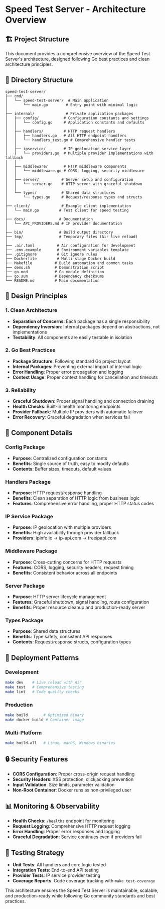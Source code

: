 # Speed Test Server - Architecture Overview

## 🏗️ Project Structure

This document provides a comprehensive overview of the Speed Test Server's architecture, designed following Go best practices and clean architecture principles.

## 📁 Directory Structure

```
speed-test-server/
├── cmd/
│   └── speed-test-server/  # Main application
│       └── main.go        # Entry point with minimal logic
│
├── internal/              # Private application packages
│   ├── config/           # Configuration constants and settings
│   │   └── config.go     # Application constants and defaults
│   │
│   ├── handlers/         # HTTP request handlers
│   │   ├── handlers.go   # All HTTP endpoint handlers
│   │   └── handlers_test.go # Comprehensive handler tests
│   │
│   ├── ipservice/        # IP geolocation service layer
│   │   └── providers.go  # Multiple provider implementations with fallback
│   │
│   ├── middleware/       # HTTP middleware components
│   │   └── middleware.go # CORS, logging, security middleware
│   │
│   ├── server/          # Server setup and configuration
│   │   └── server.go    # HTTP server with graceful shutdown
│   │
│   └── types/           # Shared data structures
│       └── types.go     # Request/response types and structs
│
├── client/              # Example client implementation
│   └── main.go         # Test client for speed testing
│
├── docs/               # Documentation
│   └── API_PROVIDERS.md # IP provider documentation
│
├── bin/                # Build output directory
├── tmp/                # Temporary files (Air live reload)
│
├── .air.toml          # Air configuration for development
├── .env.example       # Environment variables template
├── .gitignore         # Git ignore rules
├── Dockerfile         # Multi-stage Docker build
├── Makefile          # Build automation and common tasks
├── demo.sh           # Demonstration script
├── go.mod            # Go module definition
├── go.sum            # Dependency checksums
└── README.md         # Main documentation
```

## 🎯 Design Principles

### 1. Clean Architecture
- **Separation of Concerns**: Each package has a single responsibility
- **Dependency Inversion**: Internal packages depend on abstractions, not implementations
- **Testability**: All components are easily testable in isolation

### 2. Go Best Practices
- **Package Structure**: Following standard Go project layout
- **Internal Packages**: Preventing external import of internal logic
- **Error Handling**: Proper error propagation and logging
- **Context Usage**: Proper context handling for cancellation and timeouts

### 3. Reliability
- **Graceful Shutdown**: Proper signal handling and connection draining
- **Health Checks**: Built-in health monitoring endpoints
- **Provider Fallback**: Multiple IP providers with automatic failover
- **Error Recovery**: Graceful degradation when services fail

## 🔧 Component Details

### Config Package
- **Purpose**: Centralized configuration constants
- **Benefits**: Single source of truth, easy to modify defaults
- **Contents**: Buffer sizes, timeouts, default values

### Handlers Package
- **Purpose**: HTTP request/response handling
- **Benefits**: Clean separation of HTTP logic from business logic
- **Features**: Comprehensive error handling, proper HTTP status codes

### IP Service Package
- **Purpose**: IP geolocation with multiple providers
- **Benefits**: High availability through provider fallback
- **Providers**: ipinfo.io → ip-api.com → freeipapi.com

### Middleware Package
- **Purpose**: Cross-cutting concerns for HTTP requests
- **Features**: CORS, logging, security headers, request timing
- **Benefits**: Consistent behavior across all endpoints

### Server Package
- **Purpose**: HTTP server lifecycle management
- **Features**: Graceful shutdown, signal handling, route configuration
- **Benefits**: Proper resource cleanup and production-ready server

### Types Package
- **Purpose**: Shared data structures
- **Benefits**: Type safety, consistent API responses
- **Contents**: Request/response structs, configuration types

## 🚀 Deployment Patterns

### Development
```bash
make dev    # Live reload with Air
make test   # Comprehensive testing
make lint   # Code quality checks
```

### Production
```bash
make build       # Optimized binary
make docker-build # Container image
```

### Multi-Platform
```bash
make build-all   # Linux, macOS, Windows binaries
```

## 🔒 Security Features

- **CORS Configuration**: Proper cross-origin request handling
- **Security Headers**: XSS protection, clickjacking prevention
- **Input Validation**: Size limits, parameter validation
- **Non-Root Container**: Docker runs as non-privileged user

## 📊 Monitoring & Observability

- **Health Checks**: `/healthz` endpoint for monitoring
- **Request Logging**: Comprehensive HTTP request logging
- **Error Handling**: Proper error responses and logging
- **Graceful Degradation**: Service continues even if providers fail

## 🧪 Testing Strategy

- **Unit Tests**: All handlers and core logic tested
- **Integration Tests**: End-to-end API testing
- **Provider Tests**: IP service provider testing
- **Coverage Reports**: Code coverage tracking with `make test-coverage`

This architecture ensures the Speed Test Server is maintainable, scalable, and production-ready while following Go community standards and best practices.

